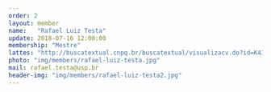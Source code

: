 ```yaml
---
order: 2
layout: member
name:   "Rafael Luiz Testa"
update: 2018-07-16 12:00:00
membership: "Mestre"
lattes: "http://buscatextual.cnpq.br/buscatextual/visualizacv.do?id=K4316890Y1"
photo: "img/members/rafael-luiz-testa.jpg"
mail: rafael.testa@usp.br
header-img: "img/members/rafael-luiz-testa2.jpg"
---
```

